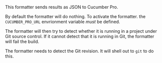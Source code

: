 This formatter sends results as JSON to Cucumber Pro.

By default the formatter will do nothing. To activate the formatter.
the `CUCUMBER_PRO_URL` envrionment variable *must* be defined.

The formatter will then try to detect whether it is running in
a project under Git source control. If it cannot detect that it is
running in Git, the formatter will fail the build.

The formatter needs to detect the Git revision. It will shell out to `git` to do this.
